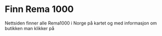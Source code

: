 # Finn Rema 1000
Nettsiden finner alle Rema1000 i Norge på kartet og med informasjon om butikken man klikker på
